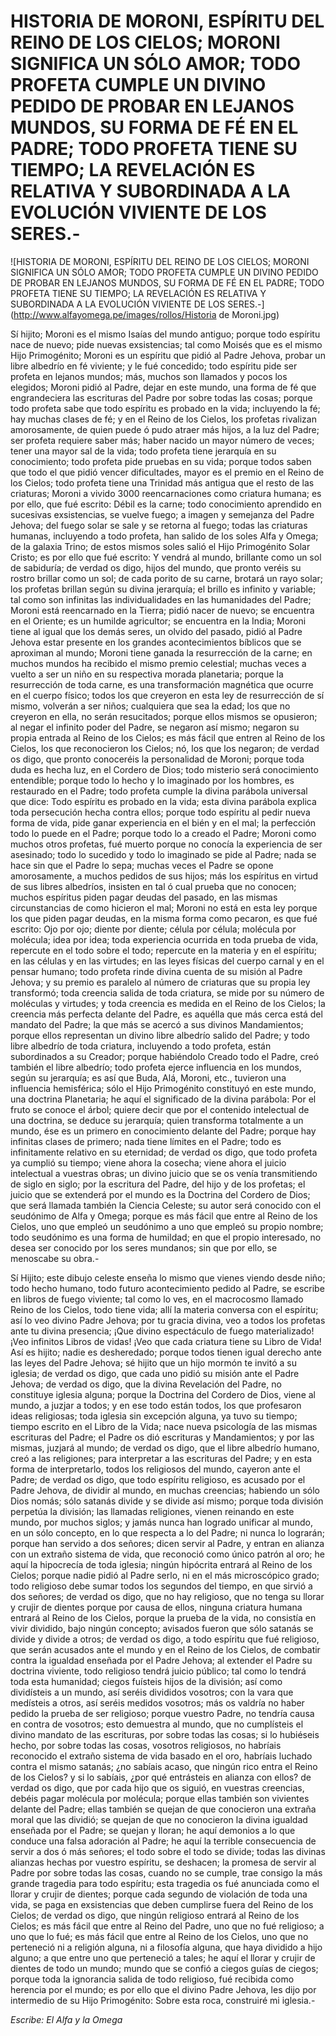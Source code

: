 # HISTORIA DE MORONI, ESPÍRITU DEL REINO DE LOS CIELOS; MORONI SIGNIFICA UN SÓLO AMOR; TODO PROFETA CUMPLE UN DIVINO PEDIDO DE PROBAR EN LEJANOS MUNDOS, SU FORMA DE FÉ EN EL PADRE; TODO PROFETA TIENE SU TIEMPO; LA REVELACIÓN ES RELATIVA Y SUBORDINADA A LA EVOLUCIÓN VIVIENTE DE LOS SERES.-

![HISTORIA DE MORONI, ESPÍRITU DEL REINO DE LOS CIELOS; MORONI SIGNIFICA UN SÓLO AMOR; TODO PROFETA CUMPLE UN DIVINO PEDIDO DE PROBAR EN LEJANOS MUNDOS, SU FORMA DE FÉ EN EL PADRE; TODO PROFETA TIENE SU TIEMPO; LA REVELACIÓN ES RELATIVA Y SUBORDINADA A LA EVOLUCIÓN VIVIENTE DE LOS SERES.-](http://www.alfayomega.pe/images/rollos/Historia de Moroni.jpg)

Sí hijito; Moroni es el mismo Isaías del mundo antiguo; porque todo espíritu nace de nuevo; pide nuevas exsistencias; tal como Moisés que es el mismo Hijo Primogénito; Moroni es un espíritu que pidió al Padre Jehova, probar un libre albedrío en fé viviente; y le fué concedido; todo espíritu pide ser profeta en lejanos mundos; más, muchos son llamados y pocos los elegidos; Moroni pidió al Padre, dejar en este mundo, una forma de fé que engrandeciera las escrituras del Padre por sobre todas las cosas; porque todo profeta sabe que todo espíritu es probado en la vida; incluyendo la fé; hay muchas clases de fé; y en el Reino de los Cielos, los profetas rivalizan amorosamente, de quien puede ó pudo atraer más hijos, a la luz del Padre; ser profeta requiere saber más; haber nacido un mayor número de veces; tener una mayor sal de la vida; todo profeta tiene jerarquía en su conocimiento; todo profeta pide pruebas en su vida; porque todos saben que todo el que pidió vencer dificultades, mayor es el premio en el Reino de los Cielos; todo profeta tiene una Trinidad más antigua que el resto de las criaturas; Moroni a vivido 3000 reencarnaciones como criatura humana; es por ello, que fué escrito: Débil es la carne; todo conocimiento aprendido en sucesivas exsistencias, se vuelve fuego; a imagen y semejanza del Padre Jehova; del fuego solar se sale y se retorna al fuego; todas las criaturas humanas, incluyendo a todo profeta, han salido de los soles Alfa y Omega; de la galaxia Trino; de estos mismos soles salió el Hijo Primogénito Solar Cristo; es por ello que fué escrito: Y vendrá al mundo, brillante como un sol de sabiduría; de verdad os digo, hijos del mundo, que pronto veréis su rostro brillar como un sol; de cada porito de su carne, brotará un rayo solar; los profetas brillan según su divina jerarquía; el brillo es infinito y variable; tal como son infinitas las individualidades en las humanidades del Padre; Moroni está reencarnado en la Tierra; pidió nacer de nuevo; se encuentra en el Oriente; es un humilde agricultor; se encuentra en la India; Moroni tiene al igual que los demás seres, un olvido del pasado, pidió al Padre Jehova estar presente en los grandes acontecimientos bíblicos que se aproximan al mundo; Moroni tiene ganada la resurrección de la carne; en muchos mundos ha recibido el mismo premio celestial; muchas veces a vuelto a ser un niño en su respectiva morada planetaria; porque la resurrección de toda carne, es una transformación magnética que ocurre en el cuerpo físico; todos los que creyeron en esta ley de resurrección de sí mismo, volverán a ser niños; cualquiera que sea la edad; los que no creyeron en ella, no serán resucitados; porque ellos mismos se opusieron; al negar el infinito poder del Padre, se negaron así mismo; negaron su propia entrada al Reino de los Cielos; es más fácil que entren al Reino de los Cielos, los que reconocieron los Cielos; nó, los que los negaron; de verdad os digo, que pronto conoceréis la personalidad de Moroni; porque toda duda es hecha luz, en el Cordero de Dios; todo misterio será conocimiento entendible; porque todo lo hecho y lo imaginado por los hombres, es restaurado en el Padre; todo profeta cumple la divina parábola universal que dice: Todo espíritu es probado en la vida; esta divina parábola explica toda persecución hecha contra ellos; porque todo espíritu al pedir nueva forma de vida, pide ganar experiencia en el bién y en el mal; la perfección todo lo puede en el Padre; porque todo lo a creado el Padre; Moroni como muchos otros profetas, fué muerto porque no conocía la experiencia de ser asesinado; todo lo sucedido y todo lo imaginado se pide al Padre; nada se hace sin que el Padre lo sepa; muchas veces el Padre se opone amorosamente, a muchos pedidos de sus hijos; más los espíritus en virtud de sus libres albedríos, insisten en tal ó cual prueba que no conocen; muchos espíritus piden pagar deudas del pasado, en las mismas circunstancias de como hicieron el mal; Moroni no está en esta ley porque los que piden pagar deudas, en la misma forma como pecaron, es que fué escrito: Ojo por ojo; diente por diente; célula por célula; molécula por molécula; idea por idea; toda experiencia ocurrida en toda prueba de vida, repercute en el todo sobre el todo; repercute en la materia y en el espíritu; en las células y en las virtudes; en las leyes físicas del cuerpo carnal y en el pensar humano; todo profeta rinde divina cuenta de su misión al Padre Jehova; y su premio es paralelo al número de criaturas que su propia ley transformó; toda creencia salida de toda criatura, se mide por su número de moléculas y virtudes; y toda creencia es medida en el Reino de los Cielos; la creencia más perfecta delante del Padre, es aquélla que más cerca está del mandato del Padre; la que más se acercó a sus divinos Mandamientos; porque ellos representan un divino libre albedrío salido del Padre; y todo libre albedrío de toda criatura, incluyendo a todo profeta, están subordinados a su Creador; porque habiéndolo Creado todo el Padre, creó también el libre albedrío; todo profeta ejerce influencia en los mundos, según su jerarquía; es así que Buda, Alá, Moroni, etc., tuvieron una influencia hemisférica; sólo el Hijo Primogénito constituyó en este mundo, una doctrina Planetaria; he aquí el significado de la divina parábola: Por el fruto se conoce el árbol; quiere decir que por el contenido intelectual de una doctrina, se deduce su jerarquía; quien transforma totalmente a un mundo, ése es un primero en conocimiento delante del Padre; porque hay infinitas clases de primero; nada tiene límites en el Padre; todo es infinitamente relativo en su eternidad; de verdad os digo, que todo profeta ya cumplió su tiempo; viene ahora la cosecha; viene ahora el juicio intelectual a vuestras obras; un divino juicio que se os venía transmitiendo de siglo en siglo; por la escritura del Padre, del hijo y de los profetas; el juicio que se extenderá por el mundo es la Doctrina del Cordero de Dios; que será llamada también la Ciencia Celeste; su autor será conocido con el seudónimo de Alfa y Omega; porque es más fácil que entre al Reino de los Cielos, uno que empleó un seudónimo a uno que empleó su propio nombre; todo seudónimo es una forma de humildad; en que el propio interesado, no desea ser conocido por los seres mundanos; sin que por ello, se menoscabe su obra.-

Sí Hijito; este dibujo celeste enseña lo mismo que vienes viendo desde niño; todo hecho humano, todo futuro acontecimiento pedido al Padre, se escribe en libros de fuego viviente; tal como lo ves, en el macrocosmo llamado Reino de los Cielos, todo tiene vida; allí la materia conversa con el espíritu; así lo veo divino Padre Jehova; por tu gracia divina, veo a todos los profetas ante tu divina presencia; ¡Que divino espectáculo de fuego materializado! ¡Veo infinitos Libros de vidas! ¡Veo que cada criatura tiene su Libro de Vida! Así es hijito; nadie es desheredado; porque todos tienen igual derecho ante las leyes del Padre Jehova; sé hijito que un hijo mormón te invitó a su iglesia; de verdad os digo, que cada uno pidió su misión ante el Padre Jehova; de verdad os digo, que la divina Revelación del Padre, no constituye iglesia alguna; porque la Doctrina del Cordero de Dios, viene al mundo, a juzjar a todos; y en ese todo están todos, los que profesaron ideas religiosas; toda iglesia sin excepción alguna, ya tuvo su tiempo; tiempo escrito en el Libro de la Vida; nace nueva psicología de las mismas escrituras del Padre; el Padre os dió escrituras y Mandamientos; y por las mismas, juzjará al mundo; de verdad os digo, que el libre albedrío humano, creó a las religiones; para interpretar a las escrituras del Padre; y en esta forma de interpretarlo, todos los religiosos del mundo, cayeron ante el Padre; de verdad os digo, que todo espíritu religioso, es acusado por el Padre Jehova, de dividir al mundo, en muchas creencias; habiendo un sólo Dios nomás; sólo satanás divide y se divide así mismo; porque toda división perpetúa la división; las llamadas religiones, vienen reinando en este mundo, por muchos siglos; y jamás nunca han logrado unificar al mundo, en un sólo concepto, en lo que respecta a lo del Padre; ni nunca lo lograrán; porque han servido a dos señores; dicen servir al Padre, y entran en alianza con un extraño sistema de vida, que reconoció como único patrón al oro; he aquí la hipocrecía de toda iglesia; ningún hipócrita entrará al Reino de los Cielos; porque nadie pidió al Padre serlo, ni en el más microscópico grado; todo religioso debe sumar todos los segundos del tiempo, en que sirvió a dos señores; de verdad os digo, que no hay religioso, que no tenga su llorar y crujir de dientes porque por causa de ellos, ninguna criatura humana entrará al Reino de los Cielos, porque la prueba de la vida, no consistía en vivir dividido, bajo ningún concepto; avisados fueron que sólo satanás se divide y divide a otros; de verdad os digo, a todo espíritu que fué religioso, que serán acusados ante el mundo y en el Reino de los Cielos, de combatir contra la igualdad enseñada por el Padre Jehova; al extender el Padre su doctrina viviente, todo religioso tendrá juicio público; tal como lo tendrá toda esta humanidad; ciegos fuísteis hijos de la división; así como dividísteis a un mundo, así seréis divididos vosotros; con la vara que medísteis a otros, así seréis medidos vosotros; más os valdría no haber pedido la prueba de ser religioso; porque vuestro Padre, no tendría causa en contra de vosotros; esto demuestra al mundo, que no cumplísteis el divino mandato de las escrituras, por sobre todas las cosas; si lo hubiéseis hecho, por sobre todas las cosas, vosotros religiosos, no habríais reconocido el extraño sistema de vida basado en el oro, habríais luchado contra el mismo satanás; ¿no sabíais acaso, que ningún rico entra el Reino de los Cielos? y si lo sabíais, ¿por qué entrásteis en alianza con ellos? de verdad os digo, que por cada hijo que os siguió, en vuestras creencias, debéis pagar molécula por molécula; porque ellas también son vivientes delante del Padre; ellas también se quejan de que conocieron una extraña moral que las dividió; se quejan de que no conocieron la divina igualdad enseñada por el Padre; se quejan y lloran; he aquí demonios a lo que conduce una falsa adoración al Padre; he aquí la terrible consecuencia de servir a dos ó más señores; el todo sobre el todo se divide; todas las divinas alianzas hechas por vuestro espíritu, se deshacen; la promesa de servir al Padre por sobre todas las cosas, cuando no se cumple, trae consigo la más grande tragedia para todo espíritu; esta tragedia os fué anunciada como el llorar y crujir de dientes; porque cada segundo de violación de toda una vida, se paga en exsistencias que deben cumplirse fuera del Reino de los Cielos; de verdad os digo, que ningún religioso entrará al Reino de los Cielos; es más fácil que entre al Reino del Padre, uno que no fué religioso; a uno que lo fué; es más fácil que entre al Reino de los Cielos, uno que no perteneció ni a religión alguna, ni a filosofía alguna, que haya dividido a hijo alguno; a que entre uno que perteneció a tales; he aquí el llorar y crujir de dientes de todo un mundo; mundo que se confió a ciegos guías de ciegos; porque toda la ignorancia salida de todo religioso, fué recibida como herencia por el mundo; es por ello que el divino Padre Jehova, les dijo por intermedio de su Hijo Primogénito: Sobre esta roca, construiré mi iglesia.-

*Escribe: El Alfa y la Omega*
